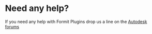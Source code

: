 # Need any help?

If you need any help with Formit Plugins drop us a line on the [Autodesk forums](https://forums.autodesk.com/t5/formit-forum/bd-p/142)
